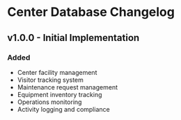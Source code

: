 # Center Database Changelog

## v1.0.0 - Initial Implementation
### Added
- Center facility management
- Visitor tracking system
- Maintenance request management
- Equipment inventory tracking
- Operations monitoring
- Activity logging and compliance
